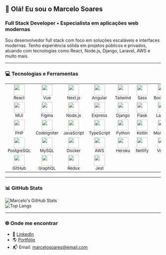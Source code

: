 ## 👋 Olá! Eu sou o Marcelo Soares

### Full Stack Developer • Especialista em aplicações web modernas

Sou desenvolvedor full stack com foco em soluções escaláveis e interfaces modernas. Tenho experiência sólida em projetos públicos e privados, atuando com tecnologias como React, Node.js, Django, Laravel, AWS e muito mais.

---

### 💻 Tecnologias e Ferramentas

<table>
  <tr>
    <td align="center"><img src="https://cdn.jsdelivr.net/gh/devicons/devicon/icons/react/react-original.svg" width="35" /><br><sub>React</sub></td>
    <td align="center"><img src="https://cdn.jsdelivr.net/gh/devicons/devicon/icons/vuejs/vuejs-original.svg" width="35" /><br><sub>Vue</sub></td>
    <td align="center"><img src="https://cdn.jsdelivr.net/gh/devicons/devicon/icons/nextjs/nextjs-original.svg" width="35" /><br><sub>Next.js</sub></td>
    <td align="center"><img src="https://cdn.jsdelivr.net/gh/devicons/devicon/icons/angularjs/angularjs-original.svg" width="35" /><br><sub>Angular</sub></td>
    <td align="center"><img src="https://cdn.jsdelivr.net/gh/devicons/devicon/icons/tailwindcss/tailwindcss-original.svg" width="35" /><br><sub>Tailwind</sub></td>
    <td align="center"><img src="https://cdn.jsdelivr.net/gh/devicons/devicon/icons/sass/sass-original.svg" width="35" /><br><sub>Sass</sub></td>
    <td align="center"><img src="https://cdn.jsdelivr.net/gh/devicons/devicon/icons/bootstrap/bootstrap-original.svg" width="35" /><br><sub>Bootstrap</sub></td>
  </tr>
  <tr>
    <td align="center"><img src="https://cdn.jsdelivr.net/gh/devicons/devicon/icons/materialui/materialui-original.svg" width="35" /><br><sub>MUI</sub></td>
    <td align="center"><img src="https://cdn.jsdelivr.net/gh/devicons/devicon/icons/figma/figma-original.svg" width="35" /><br><sub>Figma</sub></td>
    <td align="center"><img src="https://cdn.jsdelivr.net/gh/devicons/devicon/icons/nodejs/nodejs-original-wordmark.svg" width="35" /><br><sub>Node.js</sub></td>
    <td align="center"><img src="https://cdn.jsdelivr.net/gh/devicons/devicon/icons/express/express-original.svg" width="35" /><br><sub>Express</sub></td>
    <td align="center"><img src="https://cdn.jsdelivr.net/gh/devicons/devicon/icons/django/django-plain-wordmark.svg" width="35" /><br><sub>Django</sub></td>
    <td align="center"><img src="https://cdn.jsdelivr.net/gh/devicons/devicon/icons/flask/flask-original.svg" width="35" /><br><sub>Flask</sub></td>
    <td align="center"><img src="https://cdn.jsdelivr.net/gh/devicons/devicon/icons/laravel/laravel-original.svg" width="35" /><br><sub>Laravel</sub></td>
  </tr>
  <tr>
    <td align="center"><img src="https://cdn.jsdelivr.net/gh/devicons/devicon/icons/php/php-original.svg" width="35" /><br><sub>PHP</sub></td>
    <td align="center"><img src="https://cdn.jsdelivr.net/gh/devicons/devicon/icons/codeigniter/codeigniter-plain.svg" width="35" /><br><sub>CodeIgniter</sub></td>
    <td align="center"><img src="https://cdn.jsdelivr.net/gh/devicons/devicon/icons/javascript/javascript-plain.svg" width="35" /><br><sub>JavaScript</sub></td>
    <td align="center"><img src="https://cdn.jsdelivr.net/gh/devicons/devicon/icons/typescript/typescript-original.svg" width="35" /><br><sub>TypeScript</sub></td>
    <td align="center"><img src="https://cdn.jsdelivr.net/gh/devicons/devicon/icons/python/python-original.svg" width="35" /><br><sub>Python</sub></td>
    <td align="center"><img src="https://cdn.jsdelivr.net/gh/devicons/devicon/icons/kotlin/kotlin-original.svg" width="35" /><br><sub>Kotlin</sub></td>
    <td align="center"><img src="https://cdn.jsdelivr.net/gh/devicons/devicon/icons/mongodb/mongodb-original.svg" width="35" /><br><sub>MongoDB</sub></td>
  </tr>
  <tr>
    <td align="center"><img src="https://cdn.jsdelivr.net/gh/devicons/devicon/icons/postgresql/postgresql-original.svg" width="35" /><br><sub>PostgreSQL</sub></td>
    <td align="center"><img src="https://cdn.jsdelivr.net/gh/devicons/devicon/icons/mysql/mysql-original-wordmark.svg" width="35" /><br><sub>MySQL</sub></td>
    <td align="center"><img src="https://cdn.jsdelivr.net/gh/devicons/devicon/icons/docker/docker-original.svg" width="35" /><br><sub>Docker</sub></td>
    <td align="center"><img src="https://cdn.jsdelivr.net/gh/devicons/devicon/icons/amazonwebservices/amazonwebservices-plain-wordmark.svg" width="35" /><br><sub>AWS</sub></td>
    <td align="center"><img src="https://cdn.jsdelivr.net/gh/devicons/devicon/icons/heroku/heroku-plain.svg" width="35" /><br><sub>Heroku</sub></td>
    <td align="center"><img src="https://cdn.jsdelivr.net/gh/devicons/devicon/icons/netlify/netlify-original.svg" width="35" /><br><sub>Netlify</sub></td>
    <td align="center"><img src="https://cdn.jsdelivr.net/gh/devicons/devicon/icons/vercel/vercel-line.svg" width="35" /><br><sub>Vercel</sub></td>
  </tr>
  <tr>
    <td align="center"><img src="https://cdn.jsdelivr.net/gh/devicons/devicon/icons/github/github-original.svg" width="35" /><br><sub>GitHub</sub></td>
    <td align="center"><img src="https://cdn.jsdelivr.net/gh/devicons/devicon/icons/graphql/graphql-plain-wordmark.svg" width="35" /><br><sub>GraphQL</sub></td>
    <td align="center"><img src="https://cdn.jsdelivr.net/gh/devicons/devicon/icons/redux/redux-original.svg" width="35" /><br><sub>Redux</sub></td>
    <td align="center"><img src="https://cdn.jsdelivr.net/gh/devicons/devicon/icons/jest/jest-plain.svg" width="35" /><br><sub>Jest</sub></td>
    <td></td><td></td><td></td>
  </tr>
</table>

---

### 📊 GitHub Stats

![Marcelo's GitHub Stats](https://github-readme-stats.vercel.app/api?username=marcelosoares-dev&show_icons=true&theme=radical)  
![Top Langs](https://github-readme-stats.vercel.app/api/top-langs/?username=marcelosoares-dev&layout=compact&theme=radical)

---

### 🌐 Onde me encontrar

- 💼 [LinkedIn](https://www.linkedin.com/in/marcelo-soares-dev/)
- 🌎 [Portfólio](https://marcelo-soares.dev)
- 📬 Email: marcelosoares@email.com
